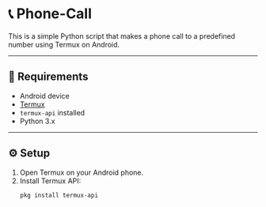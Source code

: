 # 📞 Phone-Call

This is a simple Python script that makes a phone call to a predefined number using Termux on Android.

---

## 📱 Requirements

- Android device
- [Termux](https://f-droid.org/en/packages/com.termux/)
- `termux-api` installed
- Python 3.x

---

## ⚙️ Setup

1. Open Termux on your Android phone.
2. Install Termux API:
   ```bash
   pkg install termux-api
